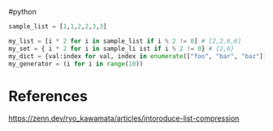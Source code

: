 #python

```py
sample_list = [1,1,2,2,3,3]

my_list = [i * 2 for i in sample_list if i % 2 != 0] # [2,2,6,6]
my_set = { i * 2 for i in sample_li ist if i % 2 != 0} # {2,6}
my_dict = {val:index for val, index in enumerate(["foo", "bar", "baz"])} # {'foo': 0, 'bar': 1, 'baz': 2} 
my_generator = (i for i in range(10))
```

# References
https://zenn.dev/ryo_kawamata/articles/intoroduce-list-compression